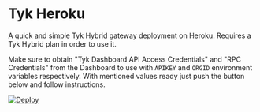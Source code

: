 # Tyk Heroku

A quick and simple Tyk Hybrid gateway deployment on Heroku. Requires a Tyk Hybrid plan in order to use it.

Make sure to obtain "Tyk Dashboard API Access Credentials" and "RPC Credentials" from the Dashboard to use with `APIKEY` and `ORGID` environment variables respectively. With mentioned values ready just push the button below and follow instructions.

[![Deploy](https://www.herokucdn.com/deploy/button.svg)](https://heroku.com/deploy?template=https://github.com/TykTechnologies/tyk-heroku)
